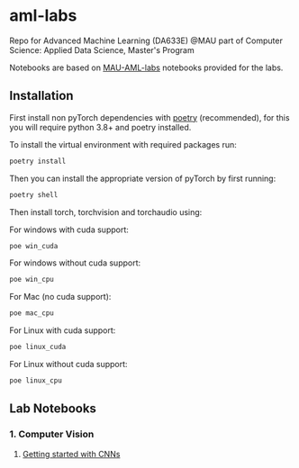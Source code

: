 # aml-labs

Repo for Advanced Machine Learning (DA633E) @MAU part of Computer Science: Applied Data Science, Master's Program

Notebooks are based on [MAU-AML-labs](https://github.com/aeau/MAU-AML-labs/tree/develop/1-computer-vision-lab) notebooks provided for the labs.

## Installation

First install non pyTorch dependencies with [poetry](https://python-poetry.org/) (recommended), for this you will require python 3.8+ and poetry installed.

To install the virtual environment with required packages run:

```bash
poetry install 
```

Then you can install the appropriate version of pyTorch by first running: 

```bash
poetry shell 
```

Then install torch, torchvision and torchaudio using:

For windows with cuda support:

```bash
poe win_cuda
```

For windows without cuda support:

```bash
poe win_cpu
```

For Mac (no cuda support):

```bash
poe mac_cpu
```

For Linux with cuda support:

```bash
poe linux_cuda
```

For Linux without cuda support:

```bash
poe linux_cpu
```

## Lab Notebooks

### 1. Computer Vision

1. [Getting started with CNNs](/1-computer-vision-lab/getting_started.ipynb)
